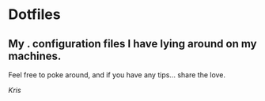 Dotfiles
========

My . configuration files I have lying around on my machines.
-----------------------------------------------------------
Feel free to poke around, and if you have any tips... share the love.

*Kris*

